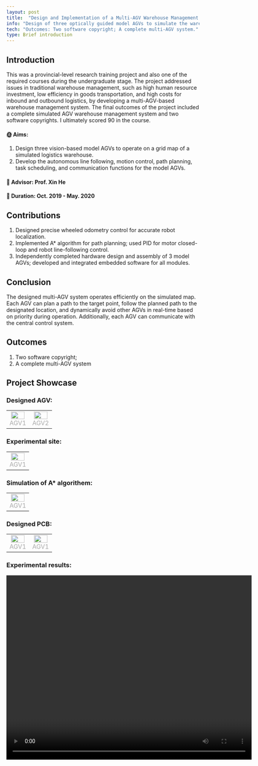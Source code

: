 ```yaml
---
layout: post
title:  "Design and Implementation of a Multi-AGV Warehouse Management System"
info: "Design of three optically guided model AGVs to simulate the warehouse management scheduling process."
tech: "Outcomes: Two software copyright; A complete multi-AGV system."
type: Brief introduction
---
```


## Introduction

This was a provincial-level research training project and also one of the required courses during the undergraduate stage. The project addressed issues in traditional warehouse management, such as high human resource investment, low efficiency in goods transportation, and high costs for inbound and outbound logistics, by developing a multi-AGV-based warehouse management system. The final outcomes of the project included a complete simulated AGV warehouse management system and two software copyrights. I ultimately scored 90 in the course.

#### &#127774; Aims: 

1. Design three vision-based model AGVs to operate on a grid map of a simulated logistics warehouse.
2. Develop the autonomous line following, motion control, path planning, task scheduling, and communication functions for the model AGVs.


#### &#128221; Advisor: Prof. Xin He 

#### &#128197; Duration: Oct. 2019 - May. 2020

## Contributions

1. Designed precise wheeled odometry control for accurate robot localization.
2. Implemented A* algorithm for path planning; used PID for motor closed-loop and robot line-following control.
3. Independently completed hardware design and assembly of 3 model AGVs; developed and integrated embedded software for all modules.


## Conclusion

The designed multi-AGV system operates efficiently on the simulated map. Each AGV can plan a path to the target point, follow the planned path to the designated location, and dynamically avoid other AGVs in real-time based on priority during operation. Additionally, each AGV can communicate with the central control system.

## Outcomes
 
1. Two software copyright; 
2. A complete multi-AGV system

## Project Showcase

### Designed AGV:

<table rules="none" align="center">
	<tr>
		<td>
			<center>
				<img src="https://effun.xyz/assets/img/20191001/微信图片_202409061520531.jpg" width="90%" />
				<br/>
				<font color="AAAAAA">AGV1</font>
			</center>
		</td>
		<td>
			<center>
				<img src="https://effun.xyz/assets/img/20191001/微信图片_20240906152128.jpg" width="90%" />
				<br/>
				<font color="AAAAAA">AGV2</font>
			</center>
		</td>
	</tr>
</table>

### Experimental site:

<table rules="none" align="center">
	<tr>
		<td>
			<center>
				<img src="https://effun.xyz/assets/img/20191001/多AGV.jpg" width="90%" />
				<br/>
				<font color="AAAAAA">AGV1</font>
			</center>
		</td>
	</tr>
</table>

### Simulation of A* algorithem:

<table rules="none" align="center">
	<tr>
		<td>
			<center>
				<img src="https://effun.xyz/assets/img/20191001/多AGV.jpg" width="90%" />
				<br/>
				<font color="AAAAAA">AGV1</font>
			</center>
		</td>
	</tr>
</table>

### Designed PCB:

<table rules="none" align="center">
	<tr>
		<td>
			<center>
				<img src="https://effun.xyz/assets/img/20191001/多AGV.jpg" width="90%" />
				<br/>
				<font color="AAAAAA">AGV1</font>
			</center>
		</td>
		<td>
			<center>
				<img src="https://effun.xyz/assets/img/20191001/多AGV.jpg" width="90%" />
				<br/>
				<font color="AAAAAA">AGV1</font>
			</center>
		</td>
	</tr>
</table>

### Experimental results:

<video width="640" height="480" controls>
    
    <source src="https://effun.xyz/assets/img/20191001/多AGV.mp4" type="video/mp4">

</video>



